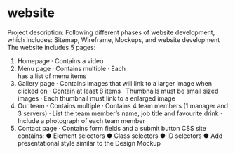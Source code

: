 # website
Project description:
Following different phases of website development, which includes: Sitemap, Wireframe, Mockups, and website development
The website includes 5 pages:
1.	Homepage 
·	Contains a video
2.	Menu page
·	Contains multiple <sections>
·	Each <section> has a list of menu items
3.	Gallery page
·	Contains images that will link to a larger image when clicked on
·	Contain at least 8 items
·	Thumbnails must be small sized images
·	Each thumbnail must link to a enlarged image
4.	Our team
·	Contains multiple <sections>
·	Contains 4 team members (1 manager and 3 servers)
·	List the team member’s name, job title and favourite drink
·	Include a photograph of each team member
5.	Contact page
·	Contains form fields and a submit button
CSS site contains:
●	Element selectors
●	Class selectors
●	ID selectors
●	Add presentational style similar to the Design Mockup
